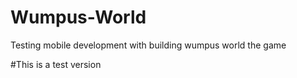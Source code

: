 # Wumpus-World
Testing mobile development with building wumpus world the game


#This is a test version
